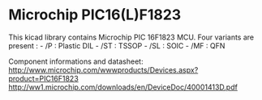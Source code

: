 Microchip PIC16(L)F1823
=======================

  This kicad library contains Microchip PIC 16F1823 MCU. Four variants are
present :
    - /P  : Plastic DIL
    - /ST : TSSOP
    - /SL : SOIC
    - /MF : QFN

Component informations and datasheet:
http://www.microchip.com/wwwproducts/Devices.aspx?product=PIC16F1823
http://ww1.microchip.com/downloads/en/DeviceDoc/40001413D.pdf
